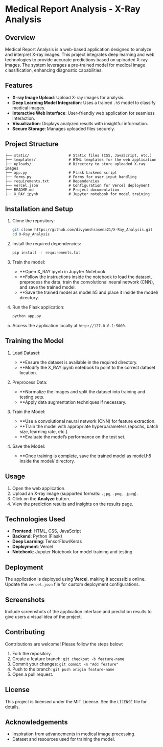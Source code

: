 # Medical Report Analysis - X-Ray Analysis

## Overview

Medical Report Analysis is a web-based application designed to analyze and interpret X-ray images. This project integrates deep learning and web technologies to provide accurate predictions based on uploaded X-ray images. The system leverages a pre-trained model for medical image classification, enhancing diagnostic capabilities.

## Features

- **X-ray Image Upload**: Upload X-ray images for analysis.
- **Deep Learning Model Integration**: Uses a trained `.h5` model to classify medical images.
- **Interactive Web Interface**: User-friendly web application for seamless interaction.
- **Visualization**: Displays analyzed results with insightful information.
- **Secure Storage**: Manages uploaded files securely.

## Project Structure

```
├── static/                  # Static files (CSS, JavaScript, etc.)
├── templates/               # HTML templates for the web application
├── uploads/                 # Directory to store uploaded X-ray images
├── app.py                   # Flask backend script
├── forms.py                 # Forms for user input handling
├── requirements.txt         # Dependencies
├── vercel.json              # Configuration for Vercel deployment
├── README.md                # Project documentation
├── X_RAY.ipynb              # Jupyter notebook for model training
```

## Installation and Setup

1. Clone the repository:
   ```bash
   git clone https://github.com/divyanshsaxena21/X-Ray_Analysis.git
   cd X-Ray_Analysis
   ```

2. Install the required dependencies:
   ```bash
   pip install -r requirements.txt
   ```
3. Train the model:
   - **Open X_RAY.ipynb in Jupyter Notebook.
   - **Follow the instructions inside the notebook to load the dataset, preprocess the data, train the convolutional neural network (CNN), and save the trained model.
   - **Save the trained model as model.h5 and place it inside the model/ directory.
   
3. Run the Flask application:
   ```bash
   python app.py
   ```

4. Access the application locally at `http://127.0.0.1:5000`.

## Training the Model
1. Load Dataset:
   - **Ensure the dataset is available in the required directory.
   - **Modify the X_RAY.ipynb notebook to point to the correct dataset location.

2. Preprocess Data:
   - **Normalize the images and split the dataset into training and testing sets.
   - **Apply data augmentation techniques if necessary.

3. Train the Model:
   - **Use a convolutional neural network (CNN) for feature extraction.
   - **Train the model with appropriate hyperparameters (epochs, batch size, learning rate, etc.).
   - **Evaluate the model’s performance on the test set.

4. Save the Model:
   - **Once training is complete, save the trained model as model.h5 inside the model/ directory.
## Usage

1. Open the web application.
2. Upload an X-ray image (supported formats: `.jpg`, `.png`, `.jpeg`).
3. Click on the **Analyze** button.
4. View the prediction results and insights on the results page.

## Technologies Used

- **Frontend**: HTML, CSS, JavaScript
- **Backend**: Python (Flask)
- **Deep Learning**: TensorFlow/Keras
- **Deployment**: Vercel
- **Notebook**: Jupyter Notebook for model training and testing

## Deployment

The application is deployed using **Vercel**, making it accessible online. Update the `vercel.json` file for custom deployment configurations.

## Screenshots

Include screenshots of the application interface and prediction results to give users a visual idea of the project.

## Contributing

Contributions are welcome! Please follow the steps below:

1. Fork the repository.
2. Create a feature branch: `git checkout -b feature-name`
3. Commit your changes: `git commit -m "Add feature"`
4. Push to the branch: `git push origin feature-name`
5. Open a pull request.

## License

This project is licensed under the MIT License. See the `LICENSE` file for details.

## Acknowledgements

- Inspiration from advancements in medical image processing.
- Dataset and resources used for training the model.

